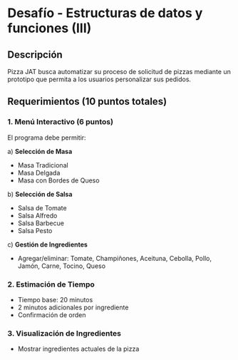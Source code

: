 # Desafío - Estructuras de datos y funciones (III)

## Descripción
Pizza JAT busca automatizar su proceso de solicitud de pizzas mediante un prototipo que permita a los usuarios personalizar sus pedidos.

## Requerimientos (10 puntos totales)

### 1. Menú Interactivo (6 puntos)
El programa debe permitir:

a) **Selección de Masa**
- Masa Tradicional
- Masa Delgada 
- Masa con Bordes de Queso

b) **Selección de Salsa**
- Salsa de Tomate
- Salsa Alfredo
- Salsa Barbecue 
- Salsa Pesto

c) **Gestión de Ingredientes**
- Agregar/eliminar: Tomate, Champiñones, Aceituna, Cebolla, Pollo, Jamón, Carne, Tocino, Queso

### 2. Estimación de Tiempo
- Tiempo base: 20 minutos
- 2 minutos adicionales por ingrediente
- Confirmación de orden

### 3. Visualización de Ingredientes
- Mostrar ingredientes actuales de la pizza
